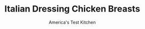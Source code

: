 ---
layout: ../../layouts/MarkdownPostLayout.astro
title: Italian Dressing Chicken Breasts
author: America's Test Kitchen
pubDate: 2023-03-15
description: "While bottled Italian dressing is a common marinade for chicken breasts, it can be so much better if you make it from scratch."
image_url: https://res.cloudinary.com/hksqkdlah/image/upload/ar_1:1,c_fill,dpr_2.0,f_auto,fl_lossy.progressive.strip_profile,g_faces:auto,q_auto:low,w_344/SFS_ItalianDressingChickenBreasts_039_ifeo5w
tags: ["Main Courses","Chicken"]
calories: 2383
protein: 55
carbohydrates: 3
fats: 39
fiber: 
ingredients: ["¼ cup, grated Parmesan cheese","¼ cup, extra-virgin olive oil","3 , garlic cloves, minced","2 teaspoons, grated lemon zest plus 1 tablespoon juice","1¾ teaspoons, table salt, divided","1 teaspoon, sugar","1 teaspoons, Italian seasoning","½ teaspoon, red pepper flakes","½ teaspoon, pepper","4 (10- to 12-ounce) bone-in, chicken breast, trimmed","1½ tablespoons, minced fresh parsley"]
serves: 4
time: "1¼ hours, plus 1 hour marinating"
instructions: ["Combine Parmesan, oil, garlic, lemon zest, 1½ teaspoons salt, sugar, Italian seasoning, pepper flakes, and pepper in large bowl. Transfer chicken to bowl with marinade and turn to thoroughly coat. Cover and refrigerate for at least 1 hour or up to 24 hours.","Adjust oven rack to upper-middle position and heat oven to 375 degrees. Place chicken, skin side down, in 12-inch ovensafe nonstick skillet; reserve any marinade left in bowl. Set skillet over medium heat and cook until skin is well browned, 12 to 15 minutes. Flip chicken, add any reserved marinade to skillet, and transfer skillet to oven. Roast until chicken registers 160 degrees, 20 to 25 minutes.","Let chicken rest in skillet for 10 minutes. Transfer chicken to cutting board. Stir parsley, lemon juice, and remaining ¼ teaspoon salt into pan juices, scraping up any browned bits. Carve meat off bone and slice each breast crosswise ½ inch thick; transfer to platter. Spoon sauce over chicken and serve."]
nutrition: ["587 mg Potassium, K","504 mg Phosphorus, P","153 mg Calcium, Ca","2 mg Iron, Fe","69 mg Magnesium, Mg","796 mg Sodium, Na","2 mg Zinc, Zn","39 g Total lipid (fat)","24 mg Niacin","20 g Fatty acids, total monounsaturated","6 g Fatty acids, total polyunsaturated","5 mg Vitamin C, total ascorbic acid","1 µg Vitamin D (D2 + D3)","165 mg Cholesterol","10 g Fatty acids, total saturated","13 µg Folate, food","1 g Sugars, total","36 µg Vitamin K (phylloquinone)","180 g Water","3 g Carbohydrate, by difference","13 µg Folate, DFE","55 g Protein","2 mg Vitamin E (alpha-tocopherol)","1 mg Vitamin B-6","87 µg Vitamin A, RAE","595 kcal Energy","1 g Sugars, added","2383 calories"]
notes: "Use a rasp-style grater to grate the Parmesan. You can use store-bought Italian seasoning or make your own (see More From Cooks Country)."
---